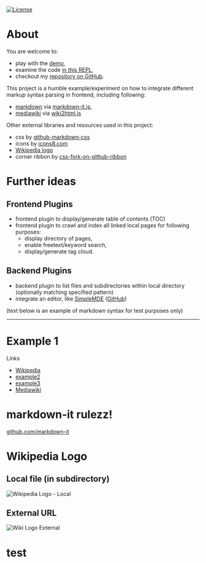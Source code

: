 [![License](https://img.shields.io/badge/License-Apache%202.0-blue.svg)](https://opensource.org/licenses/Apache-2.0)

# About
You are welcome to:
- play with the [demo](https://markdownit.salalex.repl.co),
- examine the code [in this REPL](https://repl.it/@salalex/markdownit),
- checkout my [repository on GitHub](https://github.com/alex-salnikov/markdownit).

This project is a humble example/experiment on how to integrate different markup syntax parsing in frontend, including following:
- [markdown](https://en.wikipedia.org/wiki/Markdown) via [markdown-it.js](https://github.com/markdown-it/markdown-it),
- [mediawiki](https://www.mediawiki.org/wiki/Help:Formatting) via [wiki2html.js](https://remysharp.com/downloads/wiki2html.js)

Other external libraries and resources used in this project:
- css by [github-markdown-css](https://github.com/sindresorhus/github-markdown-css)
- icons by [icons8.com](https://icons8.com/icon/new-icons/material-outlined)
- [Wikipedia logo](https://commons.wikimedia.org/wiki/File:Wikipedia-logo.png)
- corner ribbon by [css-fork-on-github-ribbon](https://codepo8.github.io/css-fork-on-github-ribbon)

# Further ideas

## Frontend Plugins
- frontend plugin to display/generate table of contents (TOC)
- frontend plugin to crawl and index all linked local pages for following purposes:
  - display directory of pages,
  - enable freetext/keyword search,
  - display/generate tag cloud.

## Backend Plugins
- backend plugin to list files and subdirectories within local directory (optionally matching specified pattern)
- integrate an editor, like [SimpleMDE](https://simplemde.com) ([GitHub](https://https://github.com/sparksuite/simplemde-markdown-editor))

(text below is an example of markdown syntax for test purposes only)

----

# Example 1
Links
- [Wikipedia](https://en.wikipedia.org/wiki/Main_Page)
- [example2](example2.md)
- [example3](./test_folder/example3.md)
- [Mediawiki](./test_folder/document.mediawiki)

# markdown-it rulezz!
[github.com/markdown-it](https://github.com/markdown-it/linkify-it)

# Wikipedia Logo

## Local file (in subdirectory)
![Wikipedia Logo - Local](./test_folder/Wikipedia-logo.png 'Wikipedia')

## External URL
![Wiki Logo External](https://upload.wikimedia.org/wikipedia/commons/6/63/Wikipedia-logo.png 'Wiki Logo External')



# test 
